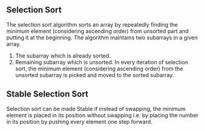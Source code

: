 ## Selection Sort

The selection sort algorithm sorts an array by repeatedly finding the minimum element (considering ascending order) from unsorted part and putting it at the beginning. The algorithm maintains two subarrays in a given array.
1) The subarray which is already sorted. 
2) Remaining subarray which is unsorted.
In every iteration of selection sort, the minimum element (considering ascending order) from the unsorted subarray is picked and moved to the sorted subarray.

## Stable Selection Sort

Selection sort can be made Stable if instead of swapping, the minimum element is placed in its position without swapping i.e. by placing the number in its position by pushing every element one step forward.